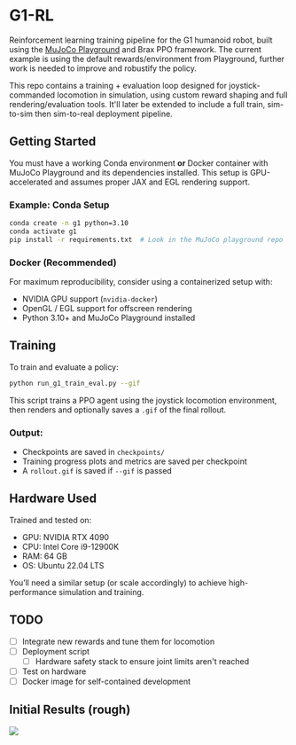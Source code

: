 # G1-RL

Reinforcement learning training pipeline for the G1 humanoid robot, built using the [MuJoCo Playground](https://github.com/google-deepmind/mujoco-playground) and Brax PPO framework. The current example is using the default rewards/environment from Playground, further work is needed to improve and robustify the policy.

This repo contains a training + evaluation loop designed for joystick-commanded locomotion in simulation, using custom reward shaping and full rendering/evaluation tools. It'll later be extended to include a full train, sim-to-sim then sim-to-real deployment pipeline.

## Getting Started

You must have a working Conda environment **or** Docker container with MuJoCo Playground and its dependencies installed. This setup is GPU-accelerated and assumes proper JAX and EGL rendering support.

### Example: Conda Setup

```bash
conda create -n g1 python=3.10
conda activate g1
pip install -r requirements.txt  # Look in the MuJoCo playground repo
```

### Docker (Recommended)

For maximum reproducibility, consider using a containerized setup with:

- NVIDIA GPU support (`nvidia-docker`)
- OpenGL / EGL support for offscreen rendering
- Python 3.10+ and MuJoCo Playground installed

## Training

To train and evaluate a policy:

```bash
python run_g1_train_eval.py --gif
```

This script trains a PPO agent using the joystick locomotion environment, then renders and optionally saves a `.gif` of the final rollout.

### Output:
- Checkpoints are saved in `checkpoints/`
- Training progress plots and metrics are saved per checkpoint
- A `rollout.gif` is saved if `--gif` is passed

## Hardware Used

Trained and tested on:

- GPU: NVIDIA RTX 4090
- CPU: Intel Core i9-12900K
- RAM: 64 GB
- OS: Ubuntu 22.04 LTS

You’ll need a similar setup (or scale accordingly) to achieve high-performance simulation and training.

## TODO

- [ ] Integrate new rewards and tune them for locomotion
- [ ] Deployment script  
  - [ ] Hardware safety stack to ensure joint limits aren't reached
- [ ] Test on hardware
- [ ] Docker image for self-contained development

## Initial Results (rough)

<img src="docs/rollout_initial_testing.gif" loop=infinite>
